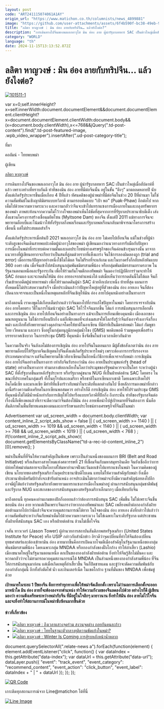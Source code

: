 ```yaml
---
layout: post
code: "ART241115074061A1AY"
origin_url: "https://www.matichon.co.th/columnists/news_4899881"
image: "https://github.com/user-attachments/assets/6f4b590f-bc38-49eb-93dd-1026d9c0237d"
title: "ลลิตา หาญวงษ์ : มิน อ่อง ลายกับทริปจีน… แล้วยังไงต่อ?"
description: "การเดินทางไปจีนของพลเอกอาวุโส มิน อ่อง ลาย ผู้นำรัฐบาลทหาร SAC เป็นข่าวใหญ่เมื่อสัปดาห์ที่แล้ว เพราะอย่างที่ทราบกันดี ท่าทีของมิน อ่อง ลายที่มีต่อจีนนั้น"
category: "WORLD"
language: "th"
date: 2024-11-15T13:13:52.872Z
---
```


# ลลิตา หาญวงษ์ : มิน อ่อง ลายกับทริปจีน… แล้วยังไงต่อ?

[![](https://www.matichon.co.th/wp-content/uploads/2024/11/101511-1.jpg "101511-1")](https://www.matichon.co.th/wp-content/uploads/2024/11/101511-1.jpg)

var x=0;self.innerHeight?x=self.innerWidth:document.documentElement&&document.documentElement.clientHeight?x=document.documentElement.clientWidth:document.body&&(x=document.body.clientWidth),x<=768&&jQuery(".td-post-content").find(".td-post-featured-image, .wpb\_video\_wrapper").insertAfter(".ud-post-category-title");

ที่มา

คอลัมน์ - ไทยพบพม่า

ผู้เขียน

[ลลิตา หาญวงษ์](https://www.matichon.co.th/columnist/%e0%b8%a5%e0%b8%a5%e0%b8%b4%e0%b8%95%e0%b8%b2-%e0%b8%ab%e0%b8%b2%e0%b8%8d%e0%b8%a7%e0%b8%87%e0%b8%a9%e0%b9%8c)

การเดินทางไปจีนของพลเอกอาวุโส มิน อ่อง ลาย ผู้นำรัฐบาลทหาร SAC เป็นข่าวใหญ่เมื่อสัปดาห์ที่แล้ว เพราะอย่างที่ทราบกันดี ท่าทีของมิน อ่อง ลายที่มีต่อจีนนั้น อยู่ในขั้น “ตึงๆ” มาตลอดหลายปี นับตั้งแต่เกิดรัฐประหารขึ้นเมื่อเกือบ 4 ปีที่แล้ว ทัศนคติของผู้นำพม่าที่มีต่อจีนในช่วง 20 ปีที่ผ่านมา ไม่ใช่ความสัมพันธ์ในเชิงญาติมิตรแบบทวิภาคี ตามกรอบคิดแบบ “เป้า พอ” (Puak-Phaw) อีกต่อไป หากเต็มไปด้วยความหวาดระแวง และความกลัวว่าจีนจะเข้าไปแทรกแซงการเมืองภายในและถลุงทรัพยากรของพม่า ภาพสะท้อนจากความไม่ไว้วางใจของพม่าเห็นได้ชัดที่สุดจากการที่รัฐบาลประธานาธิบดีเต็ง เส่ง สั่งแขวนโครงการสร้างเขื่อนมยิตโซน (Myitsone Dam) ของจีน ตั้งแต่ปี 2011 แม้ทางการจีนจะพยายามล็อบบี้และโน้มน้าวให้ทั้งรัฐบาลกึ่งพลเรือนและรัฐบาลพลเรือนกลับมาพิจารณาโครงการสร้างเขื่อนนี้ แต่ไม่ประสบผลสำเร็จ

ตั้งแต่เกิดรัฐประหารเมื่อต้นปี 2021 พลเอกอาวุโส มิน อ่อง ลาย ไม่เคยไปเยือนจีน แม้ในช่วงที่ผู้นำระดับสูงของจีนเดินสายพบปะอดีตผู้นำอาวุโสของพม่า ผู้เขียนมองว่าแนวทางการรับมือกับปัญหาการเมืองในพม่าที่กระทบต่อความมั่นและผลประโยชน์ทางเศรษฐกิจของจีนค่อนข้างรุนแรงนั้น มาจากแนวทางที่ผู้เขียนอยากจะเรียกว่าเป็นสนที่ลู่ลมด้วยรากที่แข็งแกร่ง จีนใช้การลองผิดลองถูก (trial and error) เมื่อการแก้ปัญหาอย่างหนึ่งใช้ไม่ได้ผล จีนไม่รีรอที่จะแก้เกม และในบางครั้งก็กลับหลังหันแบบ 360 องศา เช่น เมื่อจีนเข้าไปสนับสนุนกลุ่มพันธมิตรสามพี่น้อง หรือกลุ่มพันธมิตรสามภราดรภาพ ในรัฐฉานตอนเหนือและรัฐอาระกัน เพื่อให้ร่วมกันโจมตีกองทัพพม่า จีนมองว่าปฏิบัติการร่วมจะทำให้ SAC อ่อนแอ และจะกดดันให้มิน อ่อง ลายลงจากตำแหน่งได้ แต่เมื่อเห็นว่าการกดดันนี้ไม่ได้ผล จีนก็เริ่มเข้าหาอดีตผู้นำทหารพม่า เพื่อให้ร่วมกดดันผู้นำ SAC ด้วยอีกเปลาะหนึ่ง ท้ายที่สุด แผนการทั้งหมดนี้ไม่ประสบความสำเร็จ เมื่อประเมินแล้วว่าปัญหาใหญ่อยู่ที่ตัวของมิน อ่อง ลายเอง จีนก็ต้องเปิดฉากเจรจาและเป็นหนึ่งในเหตุผลหลักที่จีนเชิญให้มิน อ่อง ลายไปคุนหมิงอย่างเป็นทางการ

มาถึงตอนนี้ เราคงพูดได้เกือบเต็มปากแล้วว่าจีนมองไปที่การแก้ไขปัญหาในพม่า โดยการเจรจากับมิน อ่อง ลายโดยตรง วิธีในการโน้มน้าวผู้นำ SAC ให้ไว้ใจจีนมากขึ้น ได้แก่ การสนับสนุนการเลือกตั้ง และการเชิญมิน อ่อง ลายไปเยือนจีนอย่างเป็นทางการ แม้จะเป็นการเยือนเพียงคุนหมิง เมืองเอกของมณฑลยูนนาน ไม่ใช่การเยือนปักกิ่ง แต่ก็เพียงพอที่จะส่งเมสเสจให้โลกรับรู้ว่าจีนยังเอาจริงเอาจังเรื่องพม่า และอีกทั้งยังพยายามถ่วงดุลอำนาจโดยให้ชาติในอาเซียน ที่มีท่าทีเป็นมิตรต่อพม่า ได้แก่ กัมพูชา ไทย เวียดนาม และลาว ซึ่งอยู่ในกลุ่มอนุภูมิภาคลุ่มน้ำโขง (GMS) พอดิบพอดี ร่วมพูดคุยเพื่อสร้างบรรยากาศเชิงบวก ในการประชุม GMS ที่คุนหมิง ซึ่งจัดขึ้นในช่วงเวลาเดียวกันด้วย

ในความเป็นจริง จีนลังเลไม่ต้องการเชิญมิน อ่อง ลายไปจีนในตอนแรก มีผู้ตั้งข้อสังเกตว่ามิน อ่อง ลายพยายามล็อบบี้ให้รัฐบาลจีนเชิญตนไปจีนตั้งแต่เกิดรัฐประหารใหม่ๆ เพราะต้องการการรับรองจากประเทศมหาอำนาจ แต่จีนก็พยายามใช้เวทีอาเซียนเป็นอีกหนึ่งวิธีการเพื่อเจรจากับพม่า การเชิญมิน อ่อง ลายไปจีนอย่างเป็นทางการ เท่ากับจีนรับรองว่ามิน อ่อง ลายเป็นประมุขแห่งรัฐ (head of state) อย่างเป็นทางการ ท่ามกลางข้อถกเถียงในโลกว่าประมุขของรัฐพม่าควรจะเป็นใคร ระหว่างผู้นำ SAC ที่ตั้งรัฐบาลขึ้นมาหลังรัฐประหาร หรือรัฐบาลคู่ขนาน NUG ที่เป็นฝ่ายต่อต้าน SAC โดยตรง ในขณะที่ประเทศในกลุ่มเสรี ทั้งในยุโรปและอเมริกา หรือชาติในอาเซียนบางชาติ โดยเฉพาะสิงคโปร์ อินโดนีเซีย และมาเลเซีย มีท่าทีที่แข็งกร้าวกับพม่าในระดับที่แตกต่างกันไป ซึ่งหลักการมองพม่าที่กล่าวมานี้สร้างความตึงเครียดในอาเซียนพอสมควร อย่างไรก็ดี การเชิญมิน อ่อง ลายให้ไปร่วมประชุม GMS ที่คุนหมิงไม่ได้มีน้ำหนักเท่ากับการเชิญให้ไปหารือแบบทวิภาคีที่ปักกิ่ง ถึงกระนั้น ท่าทีของรัฐบาลจีนต่อเรื่องนี้ก็เพียงพอแล้วที่เราจะตีความว่าจีนต้องใช้มิน อ่อง ลายเพื่อนำไปสู่เป้าหมายที่จีนต้องการ นั่นคือสันติภาพในพื้นที่ชายแดนของตนและการรักษาผลประโยชน์ทางเศรษฐกิจที่จีนมีในพม่า

Advertisement var ud\_screen\_width = document.body.clientWidth; var content\_inline\_2\_script\_ads\_show = false || ( ud\_screen\_width >= 1140 ) || ( ud\_screen\_width >= 1019 && ud\_screen\_width < 1140 ) || ( ud\_screen\_width >= 768 && ud\_screen\_width < 1019 ) || ( ud\_screen\_width < 768 ) ; if(!content\_inline\_2\_script\_ads\_show){ document.getElementsByClassName("td-a-rec-id-content\_inline\_2")\[0\].remove(); }

พม่าเป็นพื้นที่ที่จีนให้ความสำคัญเป็นพิเศษ เพราะเป็นส่วนหนึ่งของแผนการ BRI (Belt and Road Initiative) หรือเส้นทางสายไหมแห่งศตวรรษที่ 21 ที่เชื่อมจีนกับมหาสมุทรอินเดีย จีนยังเชื่ออีกว่าการปล่อยให้พม่าล่มสลายจะเปิดโอกาสให้มหาอำนาจฝั่งตะวันตกเข้าไปแทรกแซงในพม่า ในความคิดของผู้เขียน นโยบายของสหรัฐอเมริกาในยุคประธานาธิบดีไบเดน แทบไม่ให้ความสำคัญกับพม่า ยิ่งเมื่อประธานาธิบดีทรัมป์กำลังจะเข้ารับตำแหน่ง อาจประเมินไม่ยากว่าพม่าจะยิ่งมีความสำคัญน้อยลงไปอีก อาจมีผู้โต้แย้งว่าสหรัฐอเมริกายังพยายามแทรกแซงการเมืองในพม่าอยู่ ผ่านการสนับสนุนกลุ่มชาติพันธุ์และรัฐบาล NUG และสเกลของการสนับสนุนของสหรัฐอเมริกาเล็กมากๆ เมื่อเทียบกับจีน

มาถึงตอนนี้ ทุกคนคงอ่านเกมของปักกิ่งออกแล้วว่าต้องการสนับสนุน SAC เพิ่มขึ้น ไม่ใช่เพราะจีนชื่นชอบมิน อ่อง ลาย หากแต่เป็นเพราะจีนเกรงว่าหากกองทัพพม่าและ SAC เพลี่ยงพล้ำต่อกองกำลังฝ่ายต่อต้านมากไปกว่านี้แล้วจีนจะควบคุมสถานการณ์ได้ยาก ในใจของมิน อ่อง ลายเอง ดังที่กล่าวไปแล้วว่าความสัมพันธ์ระหว่างจีนกับพม่าเต็มไปด้วยความหวาดระแวง ไม่ใช่เฉพาะในระดับรัฐบาล แต่ประชาชนทั้งฝ่ายที่สนับสนุน SAC เอง หรือฝ่ายต่อต้าน ล้วนไม่เชื่อใจจีน

เจสัน ทาวเวอร์ (Jason Tower) ผู้อำนวยการสถาบันสันติภาพสหรัฐอเมริกา (United States Institute for Peace) หรือ USIP กล่าวกับสำนักข่าว อิรวดีว่าจุดเปลี่ยนที่ทำให้จีนต้องเปลี่ยนยุทธศาสตร์และต้องเข้าหามิน อ่อง ลายมากขึ้นคือการเปิดฉากโจมตีเมืองสำคัญในรัฐฉานเหนือของกลุ่มพันธมิตรสามพี่น้อง โดยเฉพาะกลุ่ม MNDAA หรือกองกำลังของฝั่งโกก้าง ทำให้ล่าเสี้ยว (Lashio) เมืองขนาดใหญ่ในรัฐฉานตอนเหนือ ตกเป็นของกองกำลังฝ่ายต่อต้าน ยิ่งทำให้จีนรู้สึกไม่มั่นคง และหวาดกลัวว่าจะไม่สามารถควบคุมสถานการณ์ได้ MNDAA เป็นส่วนหนึ่งของกองกำลังสามพี่น้อง ที่จีนให้การสนับสนุนมาก่อน แต่เมื่อเกิดเหตุที่ล่าเสี้ยวขึ้น จีนก็ปิดชายแดน และขู่ว่าจะตัดความสัมพันธ์กับกองกำลังกลุ่มนี้ อีกทั้งยังตัดไฟ น้ำ และอินเตอร์เน็ต ในเขตโกก้าง ฐานที่มั่นของ MNDAA เพื่อข่มขู่ด้วย

**เป้าหมายในระยะ 1 ปีของจีน คือการทำทุกทางเพื่อให้พม่าจัดเลือกตั้ง เพราะไม่ว่าผลการเลือกตั้งจะออกมาหน้าใด มิน อ่อง ลายก็จะต้องลงจากตำแหน่ง ทำให้ความกังวลของจีนลดลงไปด้วย อย่างไรก็ดี ผู้เขียนมองว่า ความตึงเครียดระหว่างพม่ากับจีน ที่มีอยู่ในใจลึกๆ มายาวนาน ยิ่งทำให้มิน อ่อง ลายไม่ไว้ใจจีน และจะยิ่งทำให้สถานการณ์ในพม่าซับซ้อนมากขึ้นด้วย**

#### ข่าวที่เกี่ยวข้อง

*   [![](https://www.matichon.co.th/wp-content/uploads/2024/10/101810-1.jpg)ลลิตา หาญวงษ์ : ถึงเวลาแสวงจุดร่วม สงวนจุดต่าง ถอยกันคนละก้าว](https://www.matichon.co.th/columnists/news_4851988)
*   [![](https://www.matichon.co.th/wp-content/uploads/2024/10/ภป-ไทยตัวกลางยุติขัดแย้งในพม่า.jpg)ลลิตา หาญวงษ์ : ไทยในฐานะตัวกลางยุติความขัดแย้งในพม่า?](https://www.matichon.co.th/columnists/news_4823868)
*   [![](https://www.matichon.co.th/wp-content/uploads/2024/09/102009-1.jpg)ลลิตา หาญวงษ์ : Winter Is Coming การสู้รบหลังหน้าน้ำหลาก](https://www.matichon.co.th/columnists/news_4801912)

document.querySelectorAll(".relate-news a").forEach(function(element) { element.addEventListener("click", function() { var dataIndex = this.getAttribute("data-index"); var dataUrl = this.getAttribute("data-url"); dataLayer.push({ "event": "track\_event", "event\_category": "recommend\_content", "event\_action": "click\_button", "event\_label": dataIndex + " | " + dataUrl }); }); });

[![QR Code](https://www.matichon.co.th/wp-content/uploads/2023/07/wob1371z.jpg)](https://lin.ee/ht0nDxX)

เกาะติดทุกสถานการณ์จาก Line@matichon ได้ที่นี่

[![Line Image](https://www.matichon.co.th/wp-content/uploads/2023/07/th.png)](https://lin.ee/ht0nDxX)